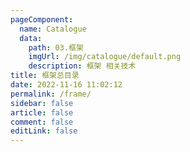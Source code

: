 ```yaml
---
pageComponent:
  name: Catalogue
  data: 
    path: 03.框架
    imgUrl: /img/catalogue/default.png
    description: 框架 相关技术
title: 框架总目录
date: 2022-11-16 11:02:12
permalink: /frame/
sidebar: false
article: false
comment: false
editLink: false
---
```




